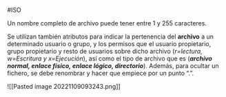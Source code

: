 #ISO

Un nombre completo de archivo puede tener entre 1 y 255 caracteres. 

Se utilizan también atributos para indicar la pertenencia del **archivo** a un determinado usuario o grupo, y los permisos que el usuario propietario, grupo propietario y resto de usuarios sobre dicho archivo (*r=lectura, w=Escritura y x=Ejecución*), así como el tipo de archivo que es (***archivo normal, enlace físico, enlace lógico, directorio***). Además, para ocultar un fichero, se debe renombrar y hacer que empiece por un punto “.”.

![[Pasted image 20221109093243.png]]
